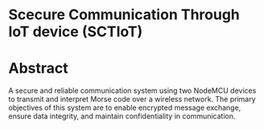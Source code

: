 # Scecure Communication Through IoT device (SCTIoT)

# Abstract
A secure and reliable communication system using two NodeMCU devices to transmit 
and interpret Morse code over a wireless network. The primary objectives of this 
system are to enable encrypted message exchange, ensure data integrity, and maintain 
confidentiality in communication.
